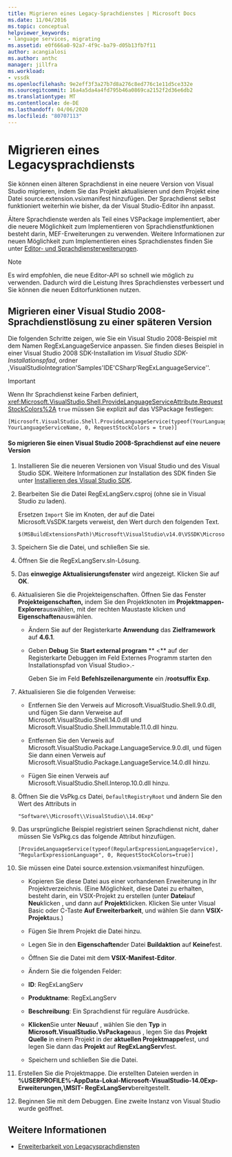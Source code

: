 ```yaml
---
title: Migrieren eines Legacy-Sprachdienstes | Microsoft Docs
ms.date: 11/04/2016
ms.topic: conceptual
helpviewer_keywords:
- language services, migrating
ms.assetid: e0f666a0-92a7-4f9c-ba79-d05b13fb7f11
author: acangialosi
ms.author: anthc
manager: jillfra
ms.workload:
- vssdk
ms.openlocfilehash: 9e2eff3f3a27b7d8a276c8ed776c1e11d5ce332e
ms.sourcegitcommit: 16a4a5da4a4fd795b46a0869ca2152f2d36e6db2
ms.translationtype: MT
ms.contentlocale: de-DE
ms.lasthandoff: 04/06/2020
ms.locfileid: "80707113"
---
```

# <a name="migrating-a-legacy-language-service"></a>Migrieren eines Legacysprachdiensts
Sie können einen älteren Sprachdienst in eine neuere Version von Visual Studio migrieren, indem Sie das Projekt aktualisieren und dem Projekt eine Datei source.extension.vsixmanifest hinzufügen. Der Sprachdienst selbst funktioniert weiterhin wie bisher, da der Visual Studio-Editor ihn anpasst.

 Ältere Sprachdienste werden als Teil eines VSPackage implementiert, aber die neuere Möglichkeit zum Implementieren von Sprachdienstfunktionen besteht darin, MEF-Erweiterungen zu verwenden. Weitere Informationen zur neuen Möglichkeit zum Implementieren eines Sprachdienstes finden Sie unter [Editor- und Sprachdiensterweiterungen](../../extensibility/editor-and-language-service-extensions.md).

> [!NOTE]
> Es wird empfohlen, die neue Editor-API so schnell wie möglich zu verwenden. Dadurch wird die Leistung Ihres Sprachdienstes verbessert und Sie können die neuen Editorfunktionen nutzen.

## <a name="migrating-a-visual-studio-2008-language-service-solution-to-a-later-version"></a>Migrieren einer Visual Studio 2008-Sprachdienstlösung zu einer späteren Version
 Die folgenden Schritte zeigen, wie Sie ein Visual Studio 2008-Beispiel mit dem Namen RegExLanguageService anpassen. Sie finden dieses Beispiel in einer Visual Studio 2008 SDK-Installation im *Visual Studio SDK-Installationspfad*, ordner ,VisualStudioIntegration'Samples'IDE'CSharp'RegExLanguageService''.

> [!IMPORTANT]
> Wenn Ihr Sprachdienst keine Farben definiert, <xref:Microsoft.VisualStudio.Shell.ProvideLanguageServiceAttribute.RequestStockColors%2A> `true` müssen Sie explizit auf das VSPackage festlegen:

```
[Microsoft.VisualStudio.Shell.ProvideLanguageService(typeof(YourLanguageService), YourLanguageServiceName, 0, RequestStockColors = true)]
```

#### <a name="to-migrate-a-visual-studio-2008-language-service-to-a-later-version"></a>So migrieren Sie einen Visual Studio 2008-Sprachdienst auf eine neuere Version

1. Installieren Sie die neueren Versionen von Visual Studio und des Visual Studio SDK. Weitere Informationen zur Installation des SDK finden Sie unter [Installieren des Visual Studio SDK](../../extensibility/installing-the-visual-studio-sdk.md).

2. Bearbeiten Sie die Datei RegExLangServ.csproj (ohne sie in Visual Studio zu laden).

     Ersetzen `Import` Sie im Knoten, der auf die Datei Microsoft.VsSDK.targets verweist, den Wert durch den folgenden Text.

    ```
    $(MSBuildExtensionsPath)\Microsoft\VisualStudio\v14.0\VSSDK\Microsoft.VsSDK.targets
    ```

3. Speichern Sie die Datei, und schließen Sie sie.

4. Öffnen Sie die RegExLangServ.sln-Lösung.

5. Das **einwegige Aktualisierungsfenster** wird angezeigt. Klicken Sie auf **OK**.

6. Aktualisieren Sie die Projekteigenschaften. Öffnen Sie das Fenster **Projekteigenschaften,** indem Sie den Projektknoten im **Projektmappen-Explorer**auswählen, mit der rechten Maustaste klicken und **Eigenschaften**auswählen.

    - Ändern Sie auf der Registerkarte **Anwendung** das **Zielframework** auf **4.6.1**.

    - Geben **Debug** Sie **Start external program** ** \<** auf der Registerkarte Debuggen im Feld Externes Programm starten den Installationspfad von Visual Studio>.-

         Geben Sie im Feld **Befehlszeilenargumente** ein /**rootsuffix Exp**.

7. Aktualisieren Sie die folgenden Verweise:

    - Entfernen Sie den Verweis auf Microsoft.VisualStudio.Shell.9.0.dll, und fügen Sie dann Verweise auf Microsoft.VisualStudio.Shell.14.0.dll und Microsoft.VisualStudio.Shell.Immutable.11.0.dll hinzu.

    - Entfernen Sie den Verweis auf Microsoft.VisualStudio.Package.LanguageService.9.0.dll, und fügen Sie dann einen Verweis auf Microsoft.VisualStudio.Package.LanguageService.14.0.dll hinzu.

    - Fügen Sie einen Verweis auf Microsoft.VisualStudio.Shell.Interop.10.0.dll hinzu.

8. Öffnen Sie die VsPkg.cs Datei, `DefaultRegistryRoot` und ändern Sie den Wert des Attributs in

    ```
    "Software\\Microsoft\\VisualStudio\\14.0Exp"
    ```

9. Das ursprüngliche Beispiel registriert seinen Sprachdienst nicht, daher müssen Sie VsPkg.cs das folgende Attribut hinzufügen.

    ```
    [ProvideLanguageService(typeof(RegularExpressionLanguageService), "RegularExpressionLanguage", 0, RequestStockColors=true)]
    ```

10. Sie müssen eine Datei source.extension.vsixmanifest hinzufügen.

    - Kopieren Sie diese Datei aus einer vorhandenen Erweiterung in Ihr Projektverzeichnis. (Eine Möglichkeit, diese Datei zu erhalten, besteht darin, ein VSIX-Projekt zu erstellen (unter **Datei**auf **Neu**klicken , und dann auf **Projekt**klicken. Klicken Sie unter Visual Basic oder C-Taste **Auf Erweiterbarkeit**, und wählen Sie dann **VSIX-Projekt**aus.)

    - Fügen Sie Ihrem Projekt die Datei hinzu.

    - Legen Sie in den **Eigenschaften**der Datei **Buildaktion** auf **Keine**fest.

    - Öffnen Sie die Datei mit dem **VSIX-Manifest-Editor**.

    - Ändern Sie die folgenden Felder:

    - **ID**: RegExLangServ

    - **Produktname**: RegExLangServ

    - **Beschreibung**: Ein Sprachdienst für reguläre Ausdrücke.

    - **Klicken**Sie unter **Neu**auf , wählen Sie den **Typ** in **Microsoft.VisualStudio.VsPackage**aus , legen Sie das **Projekt Quelle** in einem Projekt in der **aktuellen Projektmappe**fest, und legen Sie dann das **Projekt** auf **RegExLangServ**fest.

    - Speichern und schließen Sie die Datei.

11. Erstellen Sie die Projektmappe. Die erstellten Dateien werden in **%USERPROFILE%-AppData-Lokal-Microsoft-VisualStudio-14.0Exp-Erweiterungen,\\MSIT- RegExLangServ**bereitgestellt.

12. Beginnen Sie mit dem Debuggen. Eine zweite Instanz von Visual Studio wurde geöffnet.

## <a name="see-also"></a>Weitere Informationen
- [Erweiterbarkeit von Legacysprachdiensten](../../extensibility/internals/legacy-language-service-extensibility.md)
